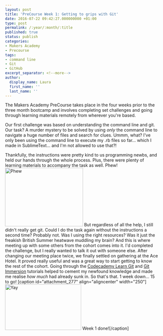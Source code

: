 ```yaml
---
layout: post
title: 'PreCourse Week 1: Getting to grips with Git'
date: 2016-07-22 09:42:27.000000000 +01:00
type: post
permalink: /:year/:month/:title
published: true
status: publish
categories:
- Makers Academy
- Precourse
tags:
- command line
- Git
- GitHub
excerpt_separator: <!--more-->
author:
  display_name: Laura
  first_name: ''
  last_name: ''
---
```

The Makers Academy PreCourse takes place in the four weeks prior to the three month bootcamp and involves completing set challenges and going through learning materials remotely from wherever you're based.

<!--more-->

Our first challenge was based on understanding the command line and git. Our task? A murder mystery to be solved by using *only* the command line to navigate a huge number of files and search for clues. Ummm, what? I've only been using the command line to execute my .rb files so far... which I made in SublimeText... and I'm not allowed to use that?!

Thankfully, the instructions were pretty kind to us programming newbs, and held our hands through the whole process. Plus, there were plenty of learning materials to accompany the task as well. Phew!
<img class="alignnone size-full wp-image-259 aligncenter" src="{{ site.baseurl }}/assets/phew.gif" alt="Phew" width="256" height="192" />
But regardless of all the help, I still didn't really get git. Could I do the task again without the instructions a second time? Probably not. Was I using the right resources? Was it just the freakish British Summer heatwave muddling my brain?
And this is where meeting up with some others from the cohort comes into it. I'd completed the challenge, but I really wanted to talk it out with someone else.
After changing our meeting place twice, we finally settled on gathering at the Ace Hotel. It proved really useful and was a great way to start getting to know the rest of the cohort. Going through the [Codecademy Learn Git](https://www.codecademy.com/learn/learn-git) and [Git Immersion](http://gitimmersion.com/) tutorials helped to cement my newfound knowledge and made me realise *how much* had already sunk in. So that's that. 1 week down... 15 to go!
[caption id="attachment_277" align="aligncenter" width="250"]
<img class="alignnone size-full wp-image-277" src="{{ site.baseurl }}/assets/yay4.gif" alt="Yay" width="250" height="150" /> Week 1 done![/caption]
